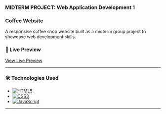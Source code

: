 ### MIDTERM PROJECT: Web Application Development 1

### **Coffee Website**

A responsive coffee shop website built as a midterm group project to showcase web development skills.

### 🔗 Live Preview
[View Live Preview](https://raw.githack.com/DDBSchool/Group-6--RWD-WAD-1st-Sem-Midterm-Project--S.Y-2025-2026/main/index.html)

<hr>

### 🛠️ Technologies Used
- [![HTML5](https://img.shields.io/badge/HTML5-E34F26?style=plastic&logo=html5&logoColor=white)](https://developer.mozilla.org/en-US/docs/Web/HTML)
- [![CSS3](https://img.shields.io/badge/CSS3-1572B6?style=plastic&logo=css3&logoColor=white)](https://developer.mozilla.org/en-US/docs/Web/CSS)
- [![JavaScript](https://img.shields.io/badge/JavaScript-323330?style=plastic&logo=javascript&logoColor=F7DF1E)](https://developer.mozilla.org/en-US/docs/Web/JavaScript)

<hr>
